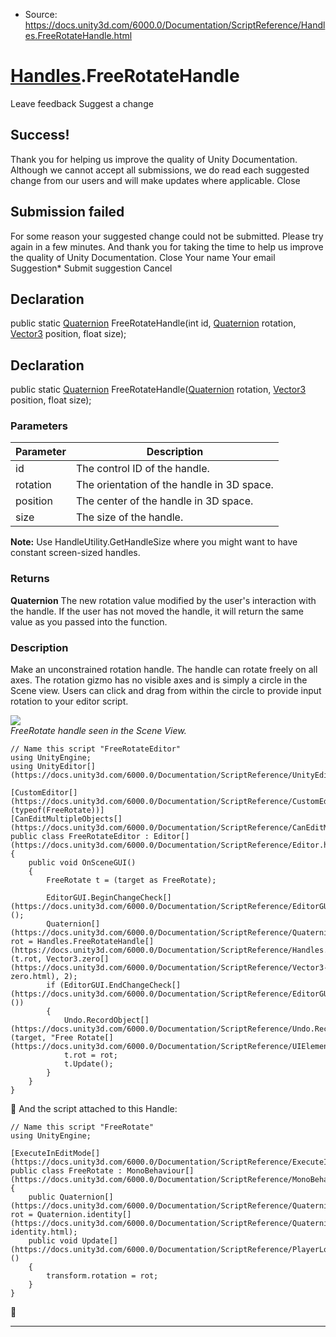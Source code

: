 * Source: https://docs.unity3d.com/6000.0/Documentation/ScriptReference/Handles.FreeRotateHandle.html

#  [Handles](https://docs.unity3d.com/6000.0/Documentation/ScriptReference/Handles.html).FreeRotateHandle
Leave feedback
Suggest a change
## Success!
Thank you for helping us improve the quality of Unity Documentation. Although we cannot accept all submissions, we do read each suggested change from our users and will make updates where applicable.
Close
## Submission failed
For some reason your suggested change could not be submitted. Please <a>try again</a> in a few minutes. And thank you for taking the time to help us improve the quality of Unity Documentation.
Close
Your name Your email Suggestion* Submit suggestion
Cancel
## Declaration
public static [Quaternion](https://docs.unity3d.com/6000.0/Documentation/ScriptReference/Quaternion.html) FreeRotateHandle(int id, [Quaternion](https://docs.unity3d.com/6000.0/Documentation/ScriptReference/Quaternion.html) rotation, [Vector3](https://docs.unity3d.com/6000.0/Documentation/ScriptReference/Vector3.html) position, float size); 
## Declaration
public static [Quaternion](https://docs.unity3d.com/6000.0/Documentation/ScriptReference/Quaternion.html) FreeRotateHandle([Quaternion](https://docs.unity3d.com/6000.0/Documentation/ScriptReference/Quaternion.html) rotation, [Vector3](https://docs.unity3d.com/6000.0/Documentation/ScriptReference/Vector3.html) position, float size); 
### Parameters
Parameter | Description  
---|---  
id | The control ID of the handle.  
rotation | The orientation of the handle in 3D space.  
position | The center of the handle in 3D space.  
size | The size of the handle.  
  
**Note:** Use HandleUtility.GetHandleSize where you might want to have constant screen-sized handles.  
### Returns
**Quaternion** The new rotation value modified by the user's interaction with the handle. If the user has not moved the handle, it will return the same value as you passed into the function. 
### Description
Make an unconstrained rotation handle.
The handle can rotate freely on all axes. The rotation gizmo has no visible axes and is simply a circle in the Scene view. Users can click and drag from within the circle to provide input rotation to your editor script.  
  
![](https://docs.unity3d.com/6000.0/Documentation/StaticFiles/ScriptRefImages/FreeRotateHandle.png)  
_FreeRotate handle seen in the Scene View._
```
// Name this script "FreeRotateEditor"
using UnityEngine;
using UnityEditor[](https://docs.unity3d.com/6000.0/Documentation/ScriptReference/UnityEditor.html);  
  
[CustomEditor[](https://docs.unity3d.com/6000.0/Documentation/ScriptReference/CustomEditor.html)(typeof(FreeRotate))]
[CanEditMultipleObjects[](https://docs.unity3d.com/6000.0/Documentation/ScriptReference/CanEditMultipleObjects.html)]
public class FreeRotateEditor : Editor[](https://docs.unity3d.com/6000.0/Documentation/ScriptReference/Editor.html)
{
    public void OnSceneGUI()
    {
        FreeRotate t = (target as FreeRotate);  
  
        EditorGUI.BeginChangeCheck[](https://docs.unity3d.com/6000.0/Documentation/ScriptReference/EditorGUI.BeginChangeCheck.html)();
        Quaternion[](https://docs.unity3d.com/6000.0/Documentation/ScriptReference/Quaternion.html) rot = Handles.FreeRotateHandle[](https://docs.unity3d.com/6000.0/Documentation/ScriptReference/Handles.FreeRotateHandle.html)(t.rot, Vector3.zero[](https://docs.unity3d.com/6000.0/Documentation/ScriptReference/Vector3-zero.html), 2);
        if (EditorGUI.EndChangeCheck[](https://docs.unity3d.com/6000.0/Documentation/ScriptReference/EditorGUI.EndChangeCheck.html)())
        {
            Undo.RecordObject[](https://docs.unity3d.com/6000.0/Documentation/ScriptReference/Undo.RecordObject.html)(target, "Free Rotate[](https://docs.unity3d.com/6000.0/Documentation/ScriptReference/UIElements.Rotate.html)");
            t.rot = rot;
            t.Update();
        }
    }
}

```

And the script attached to this Handle:
```
// Name this script "FreeRotate"
using UnityEngine;  
  
[ExecuteInEditMode[](https://docs.unity3d.com/6000.0/Documentation/ScriptReference/ExecuteInEditMode.html)]
public class FreeRotate : MonoBehaviour[](https://docs.unity3d.com/6000.0/Documentation/ScriptReference/MonoBehaviour.html)
{
    public Quaternion[](https://docs.unity3d.com/6000.0/Documentation/ScriptReference/Quaternion.html) rot = Quaternion.identity[](https://docs.unity3d.com/6000.0/Documentation/ScriptReference/Quaternion-identity.html);
    public void Update[](https://docs.unity3d.com/6000.0/Documentation/ScriptReference/PlayerLoop.Update.html)()
    {
        transform.rotation = rot;
    }
}

```

* * *
